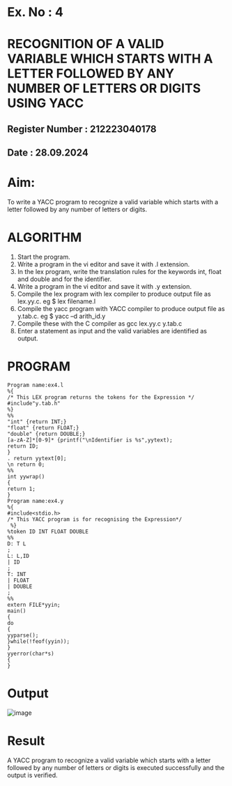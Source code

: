 # Ex. No : 4	
# RECOGNITION OF A VALID VARIABLE WHICH STARTS WITH A LETTER FOLLOWED BY ANY NUMBER OF LETTERS OR DIGITS USING YACC
## Register Number : 212223040178
## Date : 28.09.2024

# Aim:
To write a YACC program to recognize a valid variable which starts with a letter followed by any number of letters or digits.
# ALGORITHM
1.	Start the program.
2.	Write a program in the vi editor and save it with .l extension.
3.	In the lex program, write the translation rules for the keywords int, float and double and for the identifier.
4.	Write a program in the vi editor and save it with .y extension.
5.	Compile the lex program with lex compiler to produce output file as lex.yy.c. eg $ lex filename.l
6.	Compile the yacc program with YACC compiler to produce output file as y.tab.c. eg $ yacc –d arith_id.y
7.	Compile these with the C compiler as gcc lex.yy.c y.tab.c
8.	Enter a statement as input and the valid variables are identified as output.
# PROGRAM
```
Program name:ex4.l
%{
/* This LEX program returns the tokens for the Expression */
#include"y.tab.h"
%}
%%
"int" {return INT;}
"float" {return FLOAT;}
"double" {return DOUBLE;}
[a-zA-Z]*[0-9]* {printf("\nIdentifier is %s",yytext);
return ID;
}
. return yytext[0];
\n return 0;
%%
int yywrap()
{
return 1;
}
Program name:ex4.y
%{
#include<stdio.h>
/* This YACC program is for recognising the Expression*/
 %}
%token ID INT FLOAT DOUBLE
%%
D: T L
;
L: L,ID
| ID
;
T: INT
| FLOAT
| DOUBLE
;
%%
extern FILE*yyin;
main()
{
do
{
yyparse();
}while(!feof(yyin));
}
yyerror(char*s)
{
}
```
# Output
![image](https://github.com/user-attachments/assets/4698ddb1-4df8-41b1-8467-4c40bac9e157)

# Result
A YACC program to recognize a valid variable which starts with a letter followed by any number of letters or digits is executed successfully and the output is verified.
